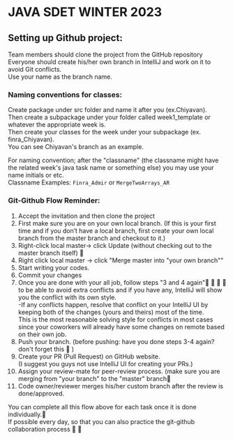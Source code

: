 # JAVA SDET WINTER 2023
## Setting up Github project:
Team  members should clone the project from the GitHub repository  
Everyone should create his/her own branch in IntelliJ and work on it to avoid Git conflicts.  
Use your name as the branch name.

### Naming conventions for classes:
Create package under src folder and name it after you (ex.Chiyavan).  
Then create a subpackage under your folder called week1_template or whatever the appropriate week is.  
Then create your classes for the week under your subpackage (ex. finra_Chiyavan).  
You can see Chiyavan's branch as an example.

For naming convention; after the "classname" (the classname might have the related week's java task name or something else)
you may use your name initials or etc.  
Classname Examples:   `Finra_Admir`    or   `MergeTwoArrays_AR`

### Git-Github Flow Reminder:  
1. Accept the invitation and then clone the project  
2. First make sure you are on your own local branch. (If this is your first time and if you don’t have a local branch, first create your own local branch from the master branch and checkout to it.)  
3. Right-click local master-> click Update (without checking out to the master branch itself)     📌  
4. Right click local master -> click "Merge master into "your own branch""  
5. Start writing your codes.  
6. Commit your changes  
7. Once you are done with your all job, follow steps "3 and 4 again"📌 🚨 📌 🚨  
to be able to avoid extra conflicts and if you have any, IntelliJ will show you the conflict with its own style.  
-If any conflicts happen, resolve that conflict on your IntelliJ UI by keeping both of the changes (yours and theirs) most of the time.  
This is the most reasonable solving style for conflicts in most cases since your coworkers will already have some changes on remote based on their own job.  
8. Push your branch. (before pushing: have you done steps 3-4 again? don't forget this 🤝 )  
9.  Create your PR (Pull Request) on GitHub website.  
(I suggest you guys not use IntelliJ UI for creating your PRs.)  
10. Assign your review-mate for peer-review process. (make sure you are merging from "your branch" to the "master" branch📌  
11. Code owner/reviewer merges his/her custom branch after the review is done/approved.  

You can complete all this flow above for each task once it is done individually.🤝  
If possible every day, so that you can also practice the git-github collaboration process 📌 🤝  